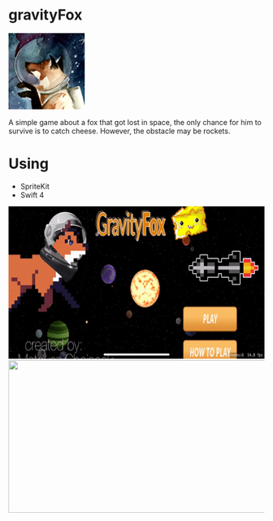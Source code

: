# gravityFox

<img src="/img/ico.png" height="150" width="150" />


A simple game about a fox that got lost in space,
the only chance for him to survive is to catch cheese.
However, the obstacle may be rockets.

# Using
* SpriteKit
* Swift 4

<img src="/img/howTo.gif" height="300" width="600" />
<img src="/img/play.gif" height="300" width="600" />
